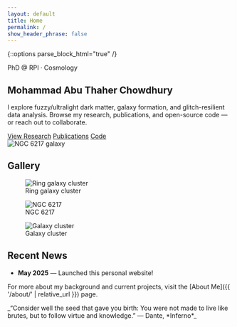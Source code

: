 ```yaml
---
layout: default
title: Home
permalink: /
show_header_phrase: false
---
```


{::options parse_block_html="true" /}   <!-- <— this line is the key -->

<section class="home-hero">
  <!-- Left column: enable Markdown parsing inside HTML -->
  <div markdown="1">
  <span class="tagline-chip">PhD @ RPI · Cosmology</span>

  # Mohammad Abu Thaher Chowdhury

  I explore fuzzy/ultralight dark matter, galaxy formation, and glitch-resilient data analysis. Browse my research, publications, and open-source code — or reach out to collaborate.

  <div class="hero-cta">
    <a class="button" href="{{ '/research/' | relative_url }}">View Research</a>
    <a class="button" href="{{ '/publications/' | relative_url }}">Publications</a>
    <a class="button" href="{{ '/code/' | relative_url }}">Code</a>
  </div>
  </div>

  <!-- Right column -->
  <div>
    <img src="{{ '/assets/Images/NGC6217.jpg' | relative_url }}" alt="NGC 6217 galaxy" loading="lazy">
  </div>
</section>

## Gallery
<div class="image-gallery">
  <figure>
    <img src="{{ '/assets/Images/DM_ring_galxycluster.jpg' | relative_url }}" alt="Ring galaxy cluster" loading="lazy">
    <figcaption class="badge">Ring galaxy cluster</figcaption>
  </figure>
  <figure>
    <img src="{{ '/assets/Images/NGC6217.jpg' | relative_url }}" alt="NGC 6217" loading="lazy">
    <figcaption class="badge">NGC 6217</figcaption>
  </figure>
  <figure>
    <img src="{{ '/assets/Images/heic1315a.jpg' | relative_url }}" alt="Galaxy cluster" loading="lazy">
    <figcaption class="badge">Galaxy cluster</figcaption>
  </figure>
</div>

## Recent News
- **May 2025** — Launched this personal website!

For more about my background and current projects, visit the [About Me]({{ '/about/' | relative_url }}) page.

<!-- Quote moved to the bottom only -->
<aside class="prose quote-callout" markdown="1">
_“Consider well the seed that gave you birth: You were not made to live like brutes, but to follow virtue and knowledge.” — Dante, *Inferno*_
</aside>
